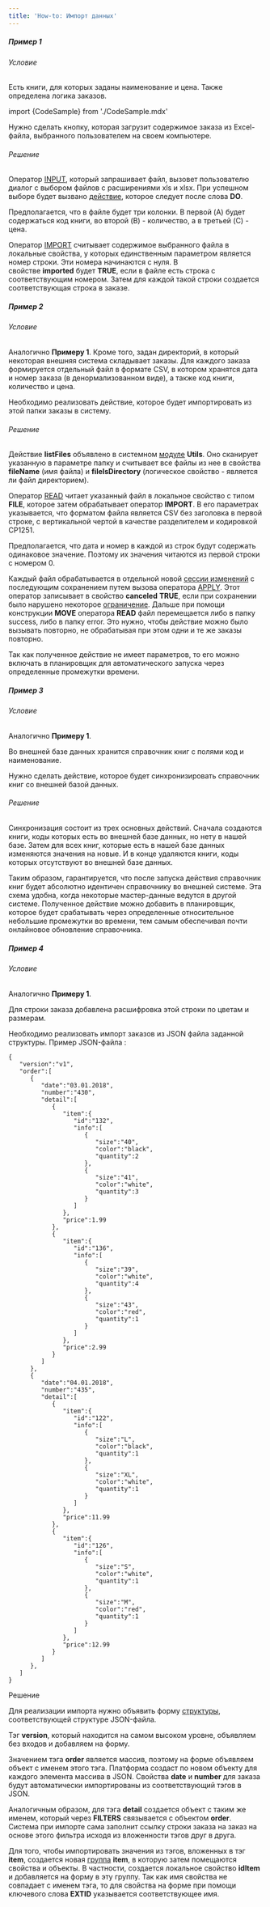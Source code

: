 ```yaml
---
title: 'How-to: Импорт данных'
---
```


##### Пример 1

###### Условие

Есть книги, для которых заданы наименование и цена. Также определена логика заказов.

import {CodeSample} from './CodeSample.mdx'

<CodeSample url="https://documentation.lsfusion.org/sample?file=UseCaseImport&block=sample1"/>

Нужно сделать кнопку, которая загрузит содержимое заказа из Excel-файла, выбранного пользователем на своем компьютере.

###### Решение

<CodeSample url="https://documentation.lsfusion.org/sample?file=UseCaseImport&block=solution1"/>

Оператор [INPUT](Оператор_INPUT.md), который запрашивает файл, вызовет пользователю диалог с выбором файлов с расширениями xls и xlsx. При успешном выборе будет вызвано [действие](Действия.md), которое следует после слова **DO**.

Предполагается, что в файле будет три колонки. В первой (A) будет содержаться код книги, во второй (B) - количество, а в третьей (C) - цена. 

Оператор [IMPORT](Оператор_IMPORT.md) считывает содержимое выбранного файла в локальные свойства, у которых единственным параметром является номер строки. Эти номера начинаются с нуля. В свойстве **imported** будет **TRUE**, если в файле есть строка с соответствующим номером. Затем для каждой такой строки создается соответствующая строка в заказе.

##### Пример 2

###### Условие

Аналогично **Примеру 1**. Кроме того, задан директорий, в который некоторая внешняя система складывает заказы. Для каждого заказа формируется отдельный файл в формате CSV, в котором хранятся дата и номер заказа (в денормализованном виде), а также код книги, количество и цена.

<CodeSample url="https://documentation.lsfusion.org/sample?file=UseCaseImport&block=sample2"/>

Необходимо реализовать действие, которое будет импортировать из этой папки заказы в систему.

###### Решение

<CodeSample url="https://documentation.lsfusion.org/sample?file=UseCaseImport&block=solution2"/>

Действие **listFiles** объявлено в системном [модуле](Модули.md) **Utils**. Оно сканирует указанную в параметре папку и считывает все файлы из нее в свойства **fileName** (имя файла) и **fileIsDirectory** (логическое свойство - является ли файл директорием).

Оператор [READ](Оператор_READ.md) читает указанный файл в локальное свойство с типом **FILE**, которое затем обрабатывает оператор **IMPORT**. В его параметрах указывается, что форматом файла является CSV без заголовка в первой строке, с вертикальной чертой в качестве разделителем и кодировкой CP1251.

Предполагается, что дата и номер в каждой из строк будут содержать одинаковое значение. Поэтому их значения читаются из первой строки с номером 0.

Каждый файл обрабатывается в отдельной новой [сессии изменений](Сессии_изменений.md) с последующим сохранением путем вызова оператора [APPLY](Оператор_APPLY.md). Этот оператор записывает в свойство **canceled** **TRUE**, если при сохранении было нарушено некоторое [ограничение](Ограничения.md). Дальше при помощи конструкции **MOVE** оператора **READ** файл перемещается либо в папку success, либо в папку error. Это нужно, чтобы действие можно было вызывать повторно, не обрабатывая при этом одни и те же заказы повторно.

Так как полученное действие не имеет параметров, то его можно включать в планировщик для автоматического запуска через определенные промежутки времени.

##### Пример 3

###### Условие

Аналогично **Примеру 1**.

Во внешней базе данных хранится справочник книг с полями код и наименование.

Нужно сделать действие, которое будет синхронизировать справочник книг со внешней базой данных.

###### Решение

<CodeSample url="https://documentation.lsfusion.org/sample?file=UseCaseImport&block=solution3"/>

Синхронизация состоит из трех основных действий. Сначала создаются книги, коды которых есть во внешней базе данных, но нету в нашей базе. Затем для всех книг, которые есть в нашей базе данных изменяются значения на новые. И в конце удаляются книги, коды которых отсутствуют во внешней базе данных.

Таким образом, гарантируется, что после запуска действия справочник книг будет абсолютно идентичен справочнику во внешней системе. Эта схема удобна, когда некоторые мастер-данные ведутся в другой системе. Полученное действие можно добавить в планировщик, которое будет срабатывать через определенные относительное небольшие промежутки во времени, тем самым обеспечивая почти онлайновое обновление справочника.

##### Пример 4

###### Условие

Аналогично **Примеру 1**.

Для строки заказа добавлена расшифровка этой строки по цветам и размерам.

<CodeSample url="https://documentation.lsfusion.org/sample?file=UseCaseImport&block=sample4"/>

Необходимо реализовать импорт заказов из JSON файла заданной структуры. Пример JSON-файла :

    {
       "version":"v1",
       "order":[
          {
             "date":"03.01.2018",
             "number":"430",
             "detail":[
                {
                   "item":{
                      "id":"132",
                      "info":[
                         {
                            "size":"40",
                            "color":"black",
                            "quantity":2
                         },
                         {
                            "size":"41",
                            "color":"white",
                            "quantity":3
                         }
                      ]
                   },
                   "price":1.99
                },
                {
                   "item":{
                      "id":"136",
                      "info":[
                         {
                            "size":"39",
                            "color":"white",
                            "quantity":4
                         },
                         {
                            "size":"43",
                            "color":"red",
                            "quantity":1
                         }
                      ]
                   },
                   "price":2.99
                }
             ]
          },
          {
             "date":"04.01.2018",
             "number":"435",
             "detail":[
                {
                   "item":{
                      "id":"122",
                      "info":[
                         {
                            "size":"L",
                            "color":"black",
                            "quantity":1
                         },
                         {
                            "size":"XL",
                            "color":"white",
                            "quantity":1
                         }
                      ]
                   },
                   "price":11.99
                },
                {
                   "item":{
                      "id":"126",
                      "info":[
                         {
                            "size":"S",
                            "color":"white",
                            "quantity":1
                         },
                         {
                            "size":"M",
                            "color":"red",
                            "quantity":1
                         }
                      ]
                   },
                   "price":12.99
                }
             ]
          },
       ]
    }

Решение

<CodeSample url="https://documentation.lsfusion.org/sample?file=UseCaseImport&block=solution4"/>

Для реализации импорта нужно объявить форму [структуры](Структурированное_представление.md), соответствующей структуре JSON-файла.

Тэг **version**, который находится на самом высоком уровне, объявляем без входов и добавляем на форму.

Значением тэга **order** является массив, поэтому на форме объявляем объект с именем этого тэга. Платформа создаст по новом объекту для каждого элемента массива в JSON. Свойства **date** и **number** для заказа будут автоматически импортированы из соответствующий тэгов в JSON.

Аналогичным образом, для тэга **detail** создается объект с таким же именем, который через **FILTERS** связывается с объектом **order**. Система при импорте сама заполнит ссылку строки заказа на заказ на основе этого фильтра исходя из вложенности тэгов друг в друга.

Для того, чтобы импортировать значения из тэгов, вложенных в тэг **item**, создается новая [группа](Группы_свойств_и_действий.md) **item**, в которую затем помещаются свойства и объекты. В частности, создается локальное свойство **idItem** и добавляется на форму в эту группу. Так как имя свойства не совпадает с именем тэга, то для свойства на форме при помощи ключевого слова **EXTID** указывается соответствующее имя.
